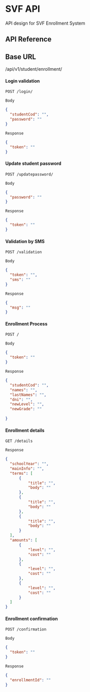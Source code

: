 # SVF API

API design for SVF Enrollment System

## API Reference

## Base URL
/api/v1/student/enrollment/

#### Login validation

```http
POST /login/
```

`Body`
```json
{
  "studentCod": "",
  "password": ""
}
```


`Response`
```json
{
  "token": ""
}
```

#### Update student password

```http
POST /updatepassword/
```

`Body`
```json
{
  "password": ""
}
```


`Response`
```json
{
  "token": ""
}
```

#### Validation by SMS

```http
POST /validation 
```

`Body`
```json
{
  "token": "",
  "sms": ""
}
```


`Response`
```json
{
  "msg": ""
}
```

#### Enrollment Process

```http
POST /
```
`Body`
```json
{
  "token": ""
}
```


`Response`
```json
{
  "studentCod": "",
  "names": "",
  "lastNames": "",
  "dni": "",
  "newLevel": "",
  "newGrade": ""
  
}
```

#### Enrollment details

```http
GET /details
```



`Response`
```json
{
  "schoolYear": "",
  "mainInfo": "",
  "terms": [
      {
          "title": "",
          "body": ""
      },
      {
          "title": "",
          "body": ""
      },
      {
          "title": "",
          "body": ""
      }
  ],
  "amounts": [
      {
          "level": "",
          "cost": ""
      },
      {
          "level": "",
          "cost": ""
      },
      {
          "level": "",
          "cost": ""
      }
  ]
}
```
#### Enrollment confirmation

```http
POST /confirmation
```

`Body`
```json
{
  "token": ""
}
```

`Response`
```json
{
  "enrollmentId": ""
}
```